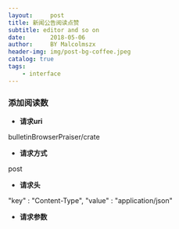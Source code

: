 ```yaml
---
layout:     post
title: 新闻公告阅读点赞
subtitle: editor and so on
date:       2018-05-06
author:     BY Malcolmszx
header-img: img/post-bg-coffee.jpeg
catalog: true
tags:
    - interface
---
```


### 添加阅读数

- **请求uri**

bulletinBrowserPraiser/crate

- **请求方式**

post

- **请求头**

"key" : "Content-Type",  "value" : "application/json"

- **请求参数**
